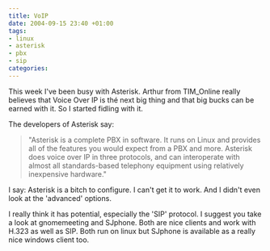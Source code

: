 ```yaml
---
title: VoIP
date: 2004-09-15 23:40 +01:00
tags:
- linux
- asterisk
- pbx
- sip
categories:
---
```

This week I've been busy with Asterisk.
Arthur from TIM_Online really believes that Voice Over IP is thé next big thing and that big bucks can be earned with it. So I started fidling with it.

The developers of Asterisk say:

>"Asterisk is a complete PBX in software. It runs on Linux and provides all of the features you would expect from a PBX and more. Asterisk does voice over IP in three protocols, and can interoperate with almost all standards-based telephony equipment using relatively inexpensive hardware."

I say: Asterisk is a bitch to configure. I can't get it to work. And I didn't even look at the 'advanced' options.

I really think it has potential, especially the 'SIP' protocol. I suggest you take a look at gnomemeeting and SJphone. Both are nice clients and work with H.323 as well as SIP. Both run on linux but SJphone is available as a really nice windows client too.
